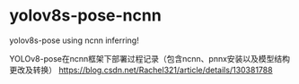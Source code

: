 # yolov8s-pose-ncnn
yolov8s-pose using ncnn inferring!

YOLOv8-pose在ncnn框架下部署过程记录（包含ncnn、pnnx安装以及模型结构更改及转换）
https://blog.csdn.net/Rachel321/article/details/130381788

